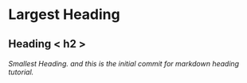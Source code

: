 # Largest Heading 

## Heading < h2 >

###### Smallest Heading. and this is the initial commit for markdown heading tutorial. 
